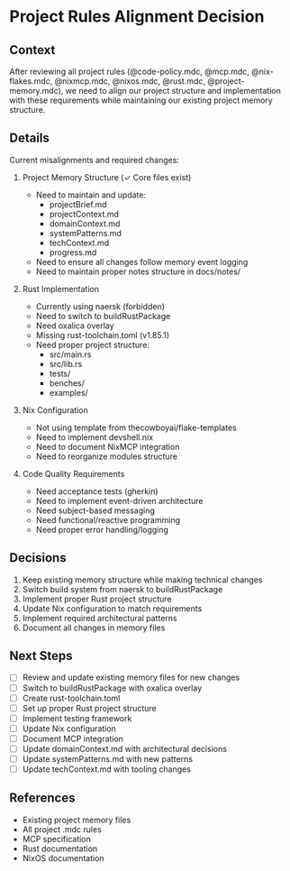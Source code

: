 # Project Rules Alignment Decision

## Context
After reviewing all project rules (@code-policy.mdc, @mcp.mdc, @nix-flakes.mdc, @nixmcp.mdc, @nixos.mdc, @rust.mdc, @project-memory.mdc), we need to align our project structure and implementation with these requirements while maintaining our existing project memory structure.

## Details
Current misalignments and required changes:

1. Project Memory Structure (✓ Core files exist)
   - Need to maintain and update:
     - projectBrief.md
     - projectContext.md
     - domainContext.md
     - systemPatterns.md
     - techContext.md
     - progress.md
   - Need to ensure all changes follow memory event logging
   - Need to maintain proper notes structure in docs/notes/

2. Rust Implementation
   - Currently using naersk (forbidden)
   - Need to switch to buildRustPackage
   - Need oxalica overlay
   - Missing rust-toolchain.toml (v1.85.1)
   - Need proper project structure:
     - src/main.rs
     - src/lib.rs
     - tests/
     - benches/
     - examples/

3. Nix Configuration
   - Not using template from thecowboyai/flake-templates
   - Need to implement devshell.nix
   - Need to document NixMCP integration
   - Need to reorganize modules structure

4. Code Quality Requirements
   - Need acceptance tests (gherkin)
   - Need to implement event-driven architecture
   - Need subject-based messaging
   - Need functional/reactive programming
   - Need proper error handling/logging

## Decisions
1. Keep existing memory structure while making technical changes
2. Switch build system from naersk to buildRustPackage
3. Implement proper Rust project structure
4. Update Nix configuration to match requirements
5. Implement required architectural patterns
6. Document all changes in memory files

## Next Steps
- [ ] Review and update existing memory files for new changes
- [ ] Switch to buildRustPackage with oxalica overlay
- [ ] Create rust-toolchain.toml
- [ ] Set up proper Rust project structure
- [ ] Implement testing framework
- [ ] Update Nix configuration
- [ ] Document MCP integration
- [ ] Update domainContext.md with architectural decisions
- [ ] Update systemPatterns.md with new patterns
- [ ] Update techContext.md with tooling changes

## References
- Existing project memory files
- All project .mdc rules
- MCP specification
- Rust documentation
- NixOS documentation 